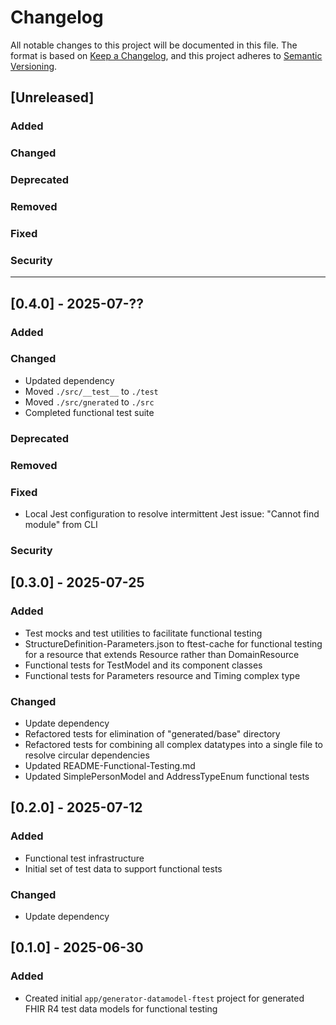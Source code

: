 # Changelog

All notable changes to this project will be documented in this file.
The format is based on [Keep a Changelog](https://keepachangelog.com/en/1.1.0/), and this project adheres to [Semantic Versioning](https://semver.org/spec/v2.0.0.html).

## [Unreleased]

### Added

### Changed

### Deprecated

### Removed

### Fixed

### Security

---

## [0.4.0] - 2025-07-??

### Added

### Changed

- Updated dependency
- Moved `./src/__test__` to `./test`
- Moved `./src/gnerated` to `./src`
- Completed functional test suite

### Deprecated

### Removed

### Fixed

- Local Jest configuration to resolve intermittent Jest issue: "Cannot find module" from CLI

### Security


## [0.3.0] - 2025-07-25

### Added

- Test mocks and test utilities to facilitate functional testing
- StructureDefinition-Parameters.json to ftest-cache for functional testing for a resource that extends Resource rather than DomainResource
- Functional tests for TestModel and its component classes
- Functional tests for Parameters resource and Timing complex type

### Changed

- Update dependency
- Refactored tests for elimination of "generated/base" directory
- Refactored tests for combining all complex datatypes into a single file to resolve circular dependencies
- Updated README-Functional-Testing.md
- Updated SimplePersonModel and AddressTypeEnum functional tests


## [0.2.0] - 2025-07-12

### Added

- Functional test infrastructure
- Initial set of test data to support functional tests

### Changed

- Update dependency


## [0.1.0] - 2025-06-30

### Added

- Created initial `app/generator-datamodel-ftest` project for generated FHIR R4 test data models for functional testing
